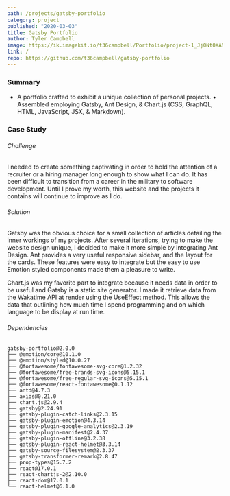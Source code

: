 ```yaml
---
path: /projects/gatsby-portfolio
category: project
published: "2020-03-03"
title: Gatsby Portfolio
author: Tyler Campbell
image: https://ik.imagekit.io/t36campbell/Portfolio/project-1_JjONt0XAN.png
link: /
repo: https://github.com/t36campbell/gatsby-portfolio
---
```


### Summary

* A portfolio crafted to exhibit a unique collection of personal projects.
• Assembled employing Gatsby, Ant Design, & Chart.js (CSS, GraphQL, HTML, JavaScript, JSX, & Markdown).

### Case Study

###### Challenge

I needed to create something captivating in order to hold the attention of a recruiter or a hiring manager long enough to show what I can do. It has been difficult to transition from a career in the military to software development. Until I prove my worth, this website and the projects it contains will continue to improve as I do.

###### Solution

Gatsby was the obvious choice for a small collection of articles detailing the inner workings of my projects. After several iterations, trying to make the website design unique, I decided to make it more simple by integrating Ant Design. Ant provides a very useful responsive sidebar, and the layout for the cards. These features were easy to integrate but the easy to use Emotion styled components made them a pleasure to write. 

Chart.js was my favorite part to integrate because it needs data in order to be useful and Gatsby is a static site generator.  I made it retrieve data from the Wakatime API at render using the UseEffect method. This allows the data that outlining how much time I spend programming and on which language to be display at run time. 

###### Dependencies 
```
gatsby-portfolio@2.0.0 
├── @emotion/core@10.1.0
├── @emotion/styled@10.0.27
├── @fortawesome/fontawesome-svg-core@1.2.32
├── @fortawesome/free-brands-svg-icons@5.15.1
├── @fortawesome/free-regular-svg-icons@5.15.1
├── @fortawesome/react-fontawesome@0.1.12
├── antd@4.7.3
├── axios@0.21.0
├── chart.js@2.9.4
├── gatsby@2.24.91
├── gatsby-plugin-catch-links@2.3.15
├── gatsby-plugin-emotion@4.3.14
├── gatsby-plugin-google-analytics@2.3.19
├── gatsby-plugin-manifest@2.4.37
├── gatsby-plugin-offline@3.2.38
├── gatsby-plugin-react-helmet@3.3.14
├── gatsby-source-filesystem@2.3.37
├── gatsby-transformer-remark@2.8.47
├── prop-types@15.7.2
├── react@17.0.1
├── react-chartjs-2@2.10.0
├── react-dom@17.0.1
└── react-helmet@6.1.0
```
